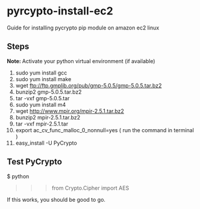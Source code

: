 # pyrcypto-install-ec2
Guide for installing pycrypto pip module on amazon ec2 linux

<h2> Steps </h2>

<b>Note: </b> Activate your python virtual environment (if available)

1.  sudo yum install gcc
2.  sudo yum install make
3.  wget ftp://ftp.gmplib.org/pub/gmp-5.0.5/gmp-5.0.5.tar.bz2
4.  bunzip2 gmp-5.0.5.tar.bz2
5.  tar -vxf gmp-5.0.5.tar
6.  sudo yum install m4
7.  wget http://www.mpir.org/mpir-2.5.1.tar.bz2
8.  bunzip2 mpir-2.5.1.tar.bz2
9.  tar -vxf mpir-2.5.1.tar
10. export ac_cv_func_malloc_0_nonnull=yes ( run the command in terminal )
11. easy_install -U PyCrypto


<h2> Test PyCrypto </h2>

$ python
>>> from Crypto.Cipher import AES

If this works, you should be good to go.
